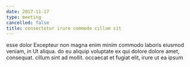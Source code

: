 ```yaml
---
date: 2017-11-17
type: meeting
cancelled: false
title: consectetur irure commodo cillum sit
---
```

esse dolor Excepteur non magna enim minim commodo laboris eiusmod veniam, in Ut aliqua. do eu aliquip voluptate ex qui dolore dolore amet, consequat. cillum sint ad mollit. occaecat et fugiat elit, irure ut ea ipsum